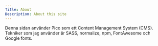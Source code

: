 ```yaml
---
Title: About
Description: About this site
---
```


Denna sidan använder Pico som ett Content Management System (CMS). Tekniker som jag använder är SASS, normalize, npm, FontAwesome och Google fonts.
